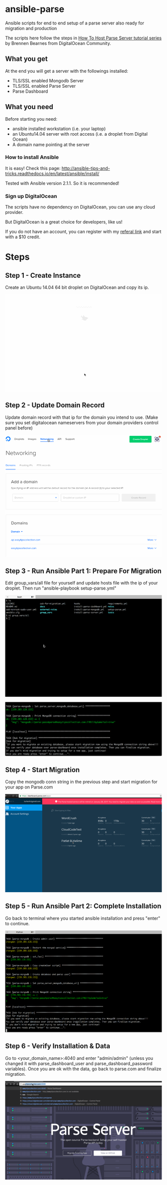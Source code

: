 # ansible-parse
Ansible scripts for end to end setup of a parse server also ready for migration and production

The scripts here follow the steps in [How To Host Parse Server tutorial series][1] by Brennen Bearnes from DigitalOcean Community.

## What you get
At the end you will get a server with the followings installed:
  * TLS/SSL enabled Mongodb Server
  * TLS/SSL enabled Parse Server
  * Parse Dashboard

## What you need
Before starting you need:
  * ansible installed workstation (i.e. your laptop)
  * an Ubuntu14.04 server with root access (i.e. a droplet from Digital Ocean)
  * A domain name pointing at the server

### How to install Ansible 

It is easy! Check this page: http://ansible-tips-and-tricks.readthedocs.io/en/latest/ansible/install/

Tested with Ansible version 2.1.1. So it is recommended!

### Sign up DigitalOcean

The scripts have no dependency on DigitalOcean, you can use any cloud provider. 

But DigitalOcean is a great choice for developers, like us!

If you do not have an account, you can register with my [referal link][2] and start with a $10 credit.

# Steps

## Step 1 - Create Instance 

Create an Ubuntu 14.04 64 bit droplet on DigitalOcean and copy its ip.

![Step 1 - Create Instance](docs/create_instance.gif?raw=true "")

## Step 2 - Update Domain Record 

Update domain record with that ip for the domain you intend to use. (Make sure you set digitalocean nameservers from your domain providers control panel before)

![Step 2 - Update Domain Record](docs/domain_reg.gif?raw=true "")

## Step 3 - Run Ansible Part 1: Prepare For Migration

Edit group_vars/all file for yourself and update hosts file with the ip of your droplet. Then run "ansible-playbook setup-parse.yml"

![Step 3 - Run Ansible Part 1: Prepare For Migration ](docs/run_ansible_p1.gif?raw=true "")

![mongo conn](docs/endofp1.png?raw=true "Mongodb connection string")

## Step 4 - Start Migration

Copy the mongodb conn string in the previous step and start migration for your app on Parse.com

![Step 4 - Start Migration ](docs/start_migration.gif?raw=true "")

## Step 5 - Run Ansible Part 2: Complete Installation 

Go back to terminal where you started ansible installation and press "enter" to continue.

![Step 5 - Run Ansible Part 2: Complete Installation ](docs/run_ansible_p2.gif?raw=true "")

## Step 6 - Verify Installation & Data 

Go to \<your_domain_name\>:4040 and enter "admin/admin" (unless you changed it with parse_dashboard_user and parse_dashboard_password variables). Once you are ok with the data, go back to parse.com and finalize migration.

![Step 6 - Verify Installation & Data ](docs/verify.gif?raw=true "")

[1]: https://www.digitalocean.com/community/tutorial_series/how-to-host-parse-server
[2]: https://m.do.co/c/9bb7ed4991c1

